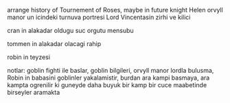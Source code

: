 
arrange history of Tournement of Roses, maybe in future knight Helen
orvyll manor un icindeki turnuva portresi
Lord Vincentasin zirhi ve kilici

cran in alakadar oldugu suc orgutu mensubu

tommen in alakadar olacagi rahip

robin in teyzesi


notlar:
goblin fighti ile baslar, goblin bilgileri, orvyll manor lordla bulusma, Robin in babasini goblinler yakalamistir, burdan ara kampi basmaya, ara kampta ogrenilir ki guneyde daha buyuk bir kamp bir cuce maabetinde birseyler aramakta